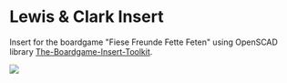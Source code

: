 # Lewis & Clark Insert
Insert for the boardgame "Fiese Freunde Fette Feten" using OpenSCAD library [The-Boardgame-Insert-Toolkit](https://github.com/dppdppd/The-Boardgame-Insert-Toolkit).

![](img/BoxInsert.jpg)